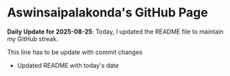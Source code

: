 # Aswinsaipalakonda's GitHub Page

**Daily Update for 2025-08-25**: Today, I updated the README file to maintain my GitHub streak.

This line has to be update with commit changes
 - Updated README with today's date
